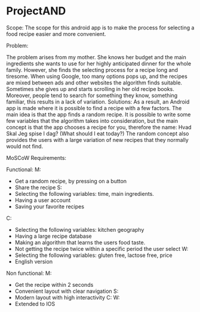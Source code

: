 # ProjectAND
Scope:
The scope for this android app is to make the process for selecting a food recipe easier and more convenient. 

Problem: 

The problem arises from my mother. She knows her budget and the main ingredients she wants to use for her highly anticipated dinner for the whole family. However, she finds the selecting process for a recipe long and tiresome. When using Google, too many options pops up, and the recipes are mixed between ads and other websites the algorithm finds suitable. Sometimes she gives up and starts scrolling in her old recipe books. Moreover, people tend to search for something they know, something familiar, this results in a lack of variation. 
Solutions: 
As a result, an Android app is made where it is possible to find a recipe with a few factors. The main idea is that the app finds a random recipe. It is possible to write some few variables that the algorithm takes into consideration, but the main concept is that the app chooses a recipe for you, therefore the name: Hvad Skal Jeg spise I dag? (What should I eat today?) The random concept also provides the users with a large variation of new recipes that they normally would not find. 

MoSCoW Requirements:

Functional: 
M: 
-	Get a random recipe, by pressing on a button 
-	Share the recipe
S:  
-	Selecting the following variables: time, main ingredients. 
-	Having a user account 
-	Saving your favorite recipes


C: 
-	 Selecting the following variables: kitchen geography 
-	Having a large recipe database
-	Making an algorithm that learns the users food taste. 
-	Not getting the recipe twice within a specific period the user select
W: 
-	Selecting the following variables: gluten free, lactose free, price
-	English version

Non functional: 
M: 
-	Get the recipe within 2 seconds
-	Convenient layout with clear navigation
S: 
-	Modern layout with high interactivity 
C: 
W: 
-	Extended to IOS 

 

